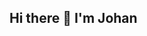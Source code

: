 ## Hi there 👋 I'm Johan
<img src="https://pbs.twimg.com/profile_banners/358981984/1703813604/1500x500" alt="" />

<!--
**Johanfeliz08/Johanfeliz08** is a ✨ _special_ ✨ repository because its `README.md` (this file) appears on your GitHub profile.

Here are some ideas to get you started:

- 🔭 I’m currently working on ...
- 🌱 I’m currently learning ...
- 👯 I’m looking to collaborate on ...
- 🤔 I’m looking for help with ...
- 💬 Ask me about ...
- 📫 How to reach me: ...
- 😄 Pronouns: ...
- ⚡ Fun fact: ...
-->
